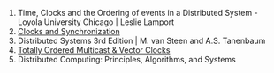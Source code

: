 1. Time, Clocks and the Ordering of events in a Distributed System - Loyola University Chicago | Leslie Lamport
2. [Clocks and Synchronization](https://ds.cs.luc.edu/clocks/clocks.html)
3. Distributed Systems 3rd Edition | M. van Steen and A.S. Tanenbaum
4. [Totally Ordered Multicast & Vector Clocks](https://www.cs.princeton.edu/courses/archive/fall22/cos418/docs/L6-vc.pdf)
5. Distributed Computing: Principles, Algorithms, and Systems